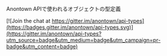 Anontown APIで使われるオブジェクトの型定義

[![Join the chat at https://gitter.im/anontown/api-types](https://badges.gitter.im/anontown/api-types.svg)](https://gitter.im/anontown/api-types?utm_source=badge&utm_medium=badge&utm_campaign=pr-badge&utm_content=badge)
